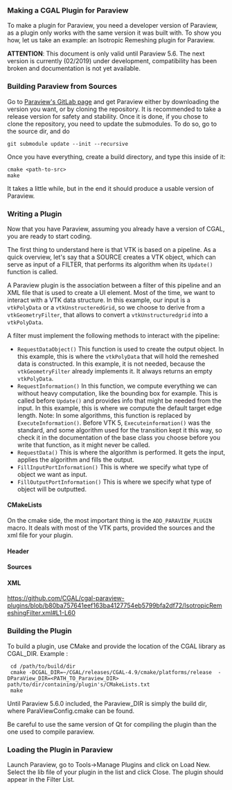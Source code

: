 ### Making a CGAL Plugin for Paraview


To make a plugin for Paraview, you need a developer version of Paraview, 
as a plugin only works with the same version it was built with.
To show you how, let us take an example: an Isotropic Remeshing plugin for Paraview. 

**ATTENTION**: This document is only valid until Paraview 5.6. The next version is currently (02/2019) under development, compatibility has been broken and documentation is not yet available. 


### Building Paraview from Sources

Go to [Paraview's GitLab page](https://gitlab.kitware.com/paraview/paraview) and get Paraview either by downloading the version you want, or by cloning the repository.
It is recommended to take a release version for safety and stability.
Once it is done, if you chose to clone the repository, you need to update the submodules. To do so,  go to the source dir, and do 

```
git submodule update --init --recursive
 ```
Once you have everything, create a build directory, and type this inside of it:
```
cmake <path-to-src>
make
```
It takes a little while, but in the end it should produce a usable version of Paraview.

### Writing a Plugin

Now that you have Paraview, assuming you already have a version of CGAL, you are ready to start coding.

The first thing to understand here is that VTK is based on a pipeline. 
As a quick overview, let's say that a SOURCE creates a VTK object, which can serve as input of a FILTER, that performs its algorithm when its `Update()` function is called. 


A Paraview plugin is the association between a filter of this pipeline and an XML file that is used to create a UI element.
Most of the time, we want to interact with a VTK data structure. In this example, our input is a `vtkPolyData` or a `vtkUnstructeredGrid`, so we choose to derive from a `vtkGeometryFilter`, 
that allows to convert a `vtkUnstructuredgrid` into a `vtkPolyData`.

A filter must implement the following methods to interact with the pipeline: 

- `RequestDataObject()`
   This function is used to create the output object. In this example, this is where the `vtkPolyData` that will hold the remeshed data is constructed.
   In this example, it is not needed, because the `vtkGeometryFilter` already implements it. It always returns an empty `vtkPolyData`.
- `RequestInformation()`
   In this function, we compute everything we can without heavy computation, like the bounding box for example. This is called before `Update()` and provides info that might be needed from the input. In this example, this is where we compute the default target edge length.
    Note: In some algorithms, this function is replaced by `ExecuteInformation()`. Before VTK 5, `Executeinformation()` was the standard, and some algorithm used for the transition kept it this way, so check it in the documentation of the base class you choose before you write that function, as it might never be called.
- `RequestData()`
   This is where the algorithm is performed. It gets the input, applies the algorithm and fills the output.
- `FillInputPortInformation()`
   This is where we specify what type of object we want as input.
- `FillOutputPortInformation()`
   This is where we specify what type of object will be outputted.



#### CMakeLists

On the cmake side, the most important thing is the `ADD_PARAVIEW_PLUGIN` macro. It deals with most of the VTK parts, provided the sources and the xml file for your plugin.

#### Header

#### Sources


#### XML

https://github.com/CGAL/cgal-paraview-plugins/blob/b80ba757641eef163ba4127754eb5799bfa2df72/IsotropicRemeshingFilter.xml#L1-L60

### Building the Plugin

To build a plugin, use CMake and provide the location of the CGAL library as CGAL_DIR.
Example : 
```
 cd /path/to/build/dir
 cmake -DCGAL_DIR=~/CGAL/releases/CGAL-4.9/cmake/platforms/release  -DParaView_DIR=<PATH_TO_Paraview_DIR>  path/to/dir/containing/plugin's/CMakeLists.txt
 make
```

Until Paraview 5.6.0 included, the Paraview_DIR is simply the build dir, where ParaViewConfig.cmake can be found.

Be careful to use the same version of Qt for compiling the plugin than the one used to compile paraview.

### Loading the Plugin in Paraview

Launch Paraview, go to Tools->Manage Plugins and click on Load New. Select the lib file of your plugin in the list and click Close. The plugin should appear in the Filter List.
